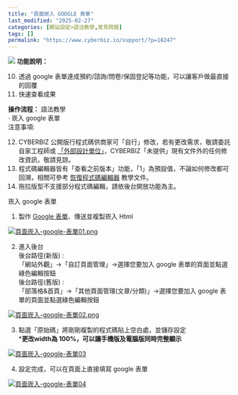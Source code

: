 ```yaml
---
title: "頁面崁入 GOOGLE 表單"
last_modified: "2025-02-27"
categories: [網站設定>語法教學,常見問題]
tags: []
permalink: "https://www.cyberbiz.io/support/?p=18247"
---
```


![](https://www.cyberbiz.io/support/wp-content/uploads/2021/08/頁面崁入-google-表單封面圖.png") **功能說明：**  

10. 透過 google 表單達成預約/諮詢/問卷/保固登記等功能，可以讓客戶做最直接的回覆 
11. 快速查看成果

**操作流程：** 語法教學  
· 崁入 google 表單  
注意事項:  

12. CYBERBIZ 公開版行程式碼供商家可「自行」修改，若有更改需求，敬請委託自家工程師或 [「外部設計單位」](https://docs.google.com/spreadsheets/d/1uvrqOE10xyMVPvUctgOw9HddT9wbty5ZCNnBQCpmlMI/edit?usp=sharing)，CYBERBIZ「未提供」現有文件外的任何修改資訊，敬請見諒。
13. 程式碼編輯器皆有「查看之前版本」功能，「1」為預設值，不論如何修改都可回溯，相關可參考 [ 恢復程式碼編輯器](https://www.cyberbiz.io/support/?p=16146) 教學文件。
14. 拖拉版型不支援部分程式碼編輯，請依後台開放功能為主。


崁入 google 表單  


1. 製作 [Google 表單](https://www.google.com.tw/intl/zh-TW/forms/about/)、傳送並複製崁入 Html  

[![頁面崁入-google-表單01.png](https://www.cyberbiz.io/support/wp-content/uploads/2021/08/頁面崁入-google-表單01.png)](https://www.cyberbiz.io/support/wp-content/uploads/2021/08/頁面崁入-google-表單01.png)

2. 進入後台  
後台路徑(新版) :  
「網站外觀」→「自訂頁面管理」→選擇您要加入 google 表單的頁面並點選綠色編輯按鈕  
後台路徑(舊版) :  
「部落格&首頁」→「其他頁面管理(文章/分類)」→選擇您要加入 google 表單的頁面並點選綠色編輯按鈕  

[![頁面崁入-google-表單02.png](https://www.cyberbiz.io/support/wp-content/uploads/2021/08/頁面崁入-google-表單02.png)](https://www.cyberbiz.io/support/wp-content/uploads/2021/08/頁面崁入-google-表單02.png)  

3. 點選「原始碼」將剛剛複製的程式碼貼上空白處，並儲存設定  
***更改width為 100%，可以讓手機版及電腦版同時完整顯示**  

[![頁面崁入-google-表單03](https://www.cyberbiz.io/support/wp-content/uploads/2021/08/頁面崁入-google-表單03.png)](https://www.cyberbiz.io/support/wp-content/uploads/2021/08/頁面崁入-google-表單03.png)  

4. 設定完成，可以在頁面上直接填寫 google 表單   

[![頁面崁入-google-表單04](https://www.cyberbiz.io/support/wp-content/uploads/2021/08/頁面崁入-google-表單04.png)](https://www.cyberbiz.io/support/wp-content/uploads/2021/08/頁面崁入-google-表單04.png)  

